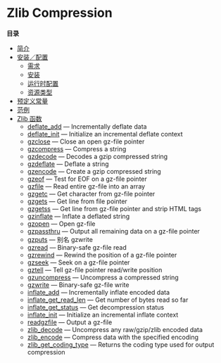 Zlib Compression
================

**目录**

-   [简介](/intro/zlib.html)
-   [安装／配置](/zlib/setup.html)
    -   [需求](/zlib/setup.html#需求)
    -   [安装](/zlib/setup.html#安装)
    -   [运行时配置](/zlib/setup.html#运行时配置)
    -   [资源类型](/zlib/setup.html#资源类型)
-   [预定义常量](/zlib/constants.html)
-   [范例](/zlib/examples.html)
-   [Zlib 函数](/ref/zlib.html)
    -   [deflate\_add](/ref/zlib.html#deflate_add) — Incrementally
        deflate data
    -   [deflate\_init](/ref/zlib.html#deflate_init) — Initialize an
        incremental deflate context
    -   [gzclose](/ref/zlib.html#gzclose) — Close an open gz-file
        pointer
    -   [gzcompress](/ref/zlib.html#gzcompress) — Compress a string
    -   [gzdecode](/ref/zlib.html#gzdecode) — Decodes a gzip compressed
        string
    -   [gzdeflate](/ref/zlib.html#gzdeflate) — Deflate a string
    -   [gzencode](/ref/zlib.html#gzencode) — Create a gzip compressed
        string
    -   [gzeof](/ref/zlib.html#gzeof) — Test for EOF on a gz-file
        pointer
    -   [gzfile](/ref/zlib.html#gzfile) — Read entire gz-file into an
        array
    -   [gzgetc](/ref/zlib.html#gzgetc) — Get character from gz-file
        pointer
    -   [gzgets](/ref/zlib.html#gzgets) — Get line from file pointer
    -   [gzgetss](/ref/zlib.html#gzgetss) — Get line from gz-file
        pointer and strip HTML tags
    -   [gzinflate](/ref/zlib.html#gzinflate) — Inflate a deflated
        string
    -   [gzopen](/ref/zlib.html#gzopen) — Open gz-file
    -   [gzpassthru](/ref/zlib.html#gzpassthru) — Output all remaining
        data on a gz-file pointer
    -   [gzputs](/ref/zlib.html#gzputs) — 别名 gzwrite
    -   [gzread](/ref/zlib.html#gzread) — Binary-safe gz-file read
    -   [gzrewind](/ref/zlib.html#gzrewind) — Rewind the position of a
        gz-file pointer
    -   [gzseek](/ref/zlib.html#gzseek) — Seek on a gz-file pointer
    -   [gztell](/ref/zlib.html#gztell) — Tell gz-file pointer
        read/write position
    -   [gzuncompress](/ref/zlib.html#gzuncompress) — Uncompress a
        compressed string
    -   [gzwrite](/ref/zlib.html#gzwrite) — Binary-safe gz-file write
    -   [inflate\_add](/ref/zlib.html#inflate_add) — Incrementally
        inflate encoded data
    -   [inflate\_get\_read\_len](/ref/zlib.html#inflate_get_read_len) —
        Get number of bytes read so far
    -   [inflate\_get\_status](/ref/zlib.html#inflate_get_status) — Get
        decompression status
    -   [inflate\_init](/ref/zlib.html#inflate_init) — Initialize an
        incremental inflate context
    -   [readgzfile](/ref/zlib.html#readgzfile) — Output a gz-file
    -   [zlib\_decode](/ref/zlib.html#zlib_decode) — Uncompress any
        raw/gzip/zlib encoded data
    -   [zlib\_encode](/ref/zlib.html#zlib_encode) — Compress data with
        the specified encoding
    -   [zlib\_get\_coding\_type](/ref/zlib.html#zlib_get_coding_type) —
        Returns the coding type used for output compression
